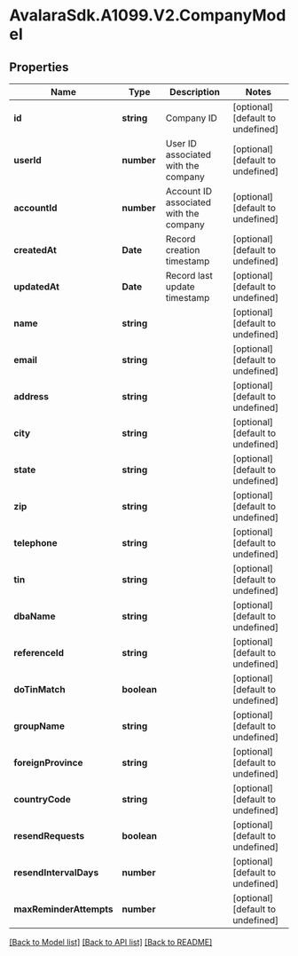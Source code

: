 # AvalaraSdk.A1099.V2.CompanyModel

## Properties

Name | Type | Description | Notes
------------ | ------------- | ------------- | -------------
**id** | **string** | Company ID | [optional] [default to undefined]
**userId** | **number** | User ID associated with the company | [optional] [default to undefined]
**accountId** | **number** | Account ID associated with the company | [optional] [default to undefined]
**createdAt** | **Date** | Record creation timestamp | [optional] [default to undefined]
**updatedAt** | **Date** | Record last update timestamp | [optional] [default to undefined]
**name** | **string** |  | [optional] [default to undefined]
**email** | **string** |  | [optional] [default to undefined]
**address** | **string** |  | [optional] [default to undefined]
**city** | **string** |  | [optional] [default to undefined]
**state** | **string** |  | [optional] [default to undefined]
**zip** | **string** |  | [optional] [default to undefined]
**telephone** | **string** |  | [optional] [default to undefined]
**tin** | **string** |  | [optional] [default to undefined]
**dbaName** | **string** |  | [optional] [default to undefined]
**referenceId** | **string** |  | [optional] [default to undefined]
**doTinMatch** | **boolean** |  | [optional] [default to undefined]
**groupName** | **string** |  | [optional] [default to undefined]
**foreignProvince** | **string** |  | [optional] [default to undefined]
**countryCode** | **string** |  | [optional] [default to undefined]
**resendRequests** | **boolean** |  | [optional] [default to undefined]
**resendIntervalDays** | **number** |  | [optional] [default to undefined]
**maxReminderAttempts** | **number** |  | [optional] [default to undefined]

[[Back to Model list]](../../../README.md#documentation-for-models) [[Back to API list]](../../../README.md#documentation-for-api-endpoints) [[Back to README]](../../../README.md)

